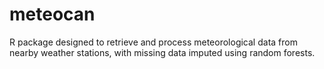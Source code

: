 # meteocan
R package designed to retrieve and process meteorological data from nearby weather stations, with missing data imputed using random forests.
